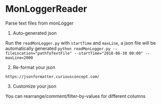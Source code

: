 # MonLoggerReader
Parse text files from monLogger
1. Auto-generated json

Run the `readMonLogger.py` with `startTime` and `maxLine`, a json file will be automatically generated
`python readMonLogger.py --fileLocation="pathToTextFile" --startTime="2018-06-30 00:00" --maxLine=2000`

2. Re-format your json

`https://jsonformatter.curiousconcept.com/`

3. Customize your json

 You can rearrange/comment/filter-by-values for different columns
